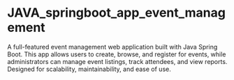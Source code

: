 # JAVA_springboot_app_event_management
A full-featured event management web application built with Java Spring Boot. This app allows users to create, browse, and register for events, while administrators can manage event listings, track attendees, and view reports. Designed for scalability, maintainability, and ease of use.
